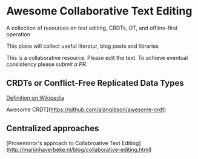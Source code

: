 # Awesome Collaborative Text Editing

A collection of resources on text editing, CRDTs, OT, and offline-first operation

This place will collect useful literatur, blog posts and libraries

This is a collaborative resource. Please edit the text. To achieve eventual consistency please _submit a PR_.

## CRDTs or Conflict-Free Replicated Data Types

[Definition on Wikipedia](https://en.wikipedia.org/wiki/Conflict-free_replicated_data_type)

Awesome CRDT](https://github.com/alangibson/awesome-crdt)

## Centralized approaches

[Prosemirror's approach to Collabroative Text Editing] (http://marijnhaverbeke.nl/blog/collaborative-editing.html)
